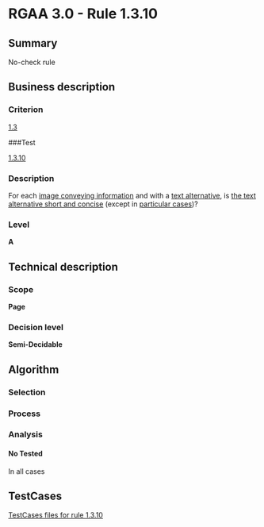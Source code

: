 # RGAA 3.0 -  Rule 1.3.10

## Summary

No-check rule

## Business description

### Criterion

[1.3](http://asqatasun.github.io/RGAA--3.0--EN/RGAA3.0_Criteria_English_version_v1.html#crit-1-3)

###Test

[1.3.10](http://asqatasun.github.io/RGAA--3.0--EN/RGAA3.0_Criteria_English_version_v1.html#test-1-3-10)

### Description
For each <a href="http://asqatasun.github.io/RGAA--3.0--EN/RGAA3.0_Glossary_English_version_v1.html#mImgInfo">image
  conveying information</a> and with a <a href="http://asqatasun.github.io/RGAA--3.0--EN/RGAA3.0_Glossary_English_version_v1.html#mAltTexteImg">text
  alternative</a>, is <a href="http://asqatasun.github.io/RGAA--3.0--EN/RGAA3.0_Glossary_English_version_v1.html#mAltCC">the
  text alternative short and concise</a> (except in
    <a title="Particular cases for criterion 1.3" href="http://asqatasun.github.io/RGAA--3.0--EN/RGAA3.0_Particular_cases_English_version_v1.html#cpCrit1-3">particular
  cases</a>)? 


### Level

**A**

## Technical description

### Scope

**Page**

### Decision level

**Semi-Decidable**

## Algorithm

### Selection

### Process

### Analysis

#### No Tested 

In all cases



##  TestCases 

[TestCases files for rule 1.3.10](https://github.com/Asqatasun/Asqatasun/tree/master/rules/rules-rgaa3.0/src/test/resources/testcases/rgaa30/Rgaa30Rule010310/) 


